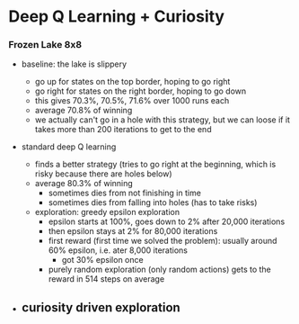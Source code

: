 # Deep Q Learning + Curiosity

### Frozen Lake 8x8

- baseline: the lake is slippery
  - go up for states on the top border, hoping to go right
  - go right for states on the right border, hoping to go down
  - this gives 70.3%, 70.5%, 71.6% over 1000 runs each
  - average 70.8% of winning
  - we actually can't go in a hole with this strategy, but we can loose if it takes more than 200 iterations to get to the end
  
- standard deep Q learning
  - finds a better strategy (tries to go right at the beginning, which is risky because there are holes below)
  - average 80.3% of winning
    - sometimes dies from not finishing in time
    - sometimes dies from falling into holes (has to take risks)
  - exploration: greedy epsilon exploration
    - epsilon starts at 100%, goes down to 2% after 20,000 iterations
    - then epsilon stays at 2% for 80,000 iterations
    - first reward (first time we solved the problem): usually around 60% epsilon, i.e. ater 8,000 iterations
      - got 30% epsilon once
    - purely random exploration (only random actions) gets to the reward in 514 steps on average

- curiosity driven exploration
  - 


